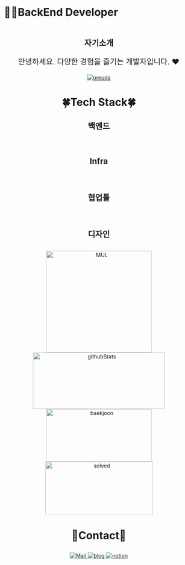 # 👩‍💻BackEnd Developer

<div  style = "display: flex;  align-items: center; flex-direction: column;  justify-content: center;" align = "center";>
<!-- font-size 를 조절하면 원하는 크기로 글자를 조절할 수 있습니다.-->
  <!-- Designed and developed in-house at Oreuda (https://oreuda.kr) -->
  <!-- 불편 사항 및 문의는 tykimdream@gmail.com으로 보내주세요 -->
  <div key="7" >
    <div key=0 >
          <h3 style ="font-size : 1.5em; font-weight:700;">
          자기소개
          </h3>
          <p style ="font-size : 20px;">안녕하세요. 다양한 경험을 즐기는 개발자입니다. ❤</p>
    </div>
  </div>
  
  <div key="6">
    <a href = "https://oreuda.kr/">
      <img
        src=https://oreuda.kr/api/v1/plant/card?nickname=youjiyeon
        alt="oreuda"
      />
    </a>
  </div>
  
  <div key="4">
  <h3 style ="font-size : 2em; font-weight:700;">🍀Tech Stack🍀</h3>
    <div ><h3 key=0 style ="font-size : 1.5em; font-weight:700;">백엔드</h3><div "><img
          key=461896.6191260814
          style = "margin: 5px 5px;"
          src=https://img.shields.io/badge/java-b07219?style=flat&logo=java&logoColor=white
          alt=""
        /> <img
          key=486920.00191755255
          style = "margin: 5px 5px;"
          src=https://img.shields.io/badge/c-555?style=flat&logo=c&logoColor=white
          alt=""
        /> <img
          key=182715.6078019296
          style = "margin: 5px 5px;"
          src=https://img.shields.io/badge/cpp-f34b7d?style=flat&logo=cpp&logoColor=white
          alt=""
        /> <img
          key=195105.76156307873
          style = "margin: 5px 5px;"
          src=https://img.shields.io/badge/shell-89e051?style=flat&logo=shell&logoColor=white
          alt=""
        /> <img
          key=95794.46631382633
          style = "margin: 5px 5px;"
          src=https://img.shields.io/badge/matlab-bb92ac?style=flat&logo=matlab&logoColor=white
          alt=""
        /> <img
          key=49548.35560262528
          style = "margin: 5px 5px;"
          src=https://img.shields.io/badge/jupyter-notebook-36a2eb?style=flat&logo=jupyter-notebook&logoColor=white
          alt=""
        /> <img
          key=745046.54602713
          style = "margin: 5px 5px;"
          src=https://img.shields.io/badge/spring-6DB33F?style=flat&logo=spring&logoColor=white
          alt=""
        /> <img
          key=882581.2249274031
          style = "margin: 5px 5px;"
          src=https://img.shields.io/badge/springboot-6DB33F?style=flat&logo=springboot&logoColor=white
          alt=""
        /> <img
          key=155302.78302249996
          style = "margin: 5px 5px;"
          src=https://img.shields.io/badge/mysql-4479A1?style=flat&logo=mysql&logoColor=white
          alt=""
        /> <img
          key=471418.59413046186
          style = "margin: 5px 5px;"
          src=https://img.shields.io/badge/redis-DC382D?style=flat&logo=redis&logoColor=white
          alt=""
        /></div><h3 key=1 style ="font-size : 1.5em; font-weight:700;">Infra</h3><div "><img
          key=104159.40270250184
          style = "margin: 5px 5px;"
          src=https://img.shields.io/badge/kubernetes-326CE5?style=flat&logo=kubernetes&logoColor=white
          alt=""
        /> <img
          key=205769.0158377377
          style = "margin: 5px 5px;"
          src=https://img.shields.io/badge/docker-2496ED?style=flat&logo=docker&logoColor=white
          alt=""
        /> <img
          key=378252.9991719584
          style = "margin: 5px 5px;"
          src=https://img.shields.io/badge/jenkins-D24939?style=flat&logo=jenkins&logoColor=white
          alt=""
        /> <img
          key=373230.44726968923
          style = "margin: 5px 5px;"
          src=https://img.shields.io/badge/nginx-009639?style=flat&logo=nginx&logoColor=white
          alt=""
        /></div><h3 key=2 style ="font-size : 1.5em; font-weight:700;">협업툴</h3><div "><img
          key=727949.0724925612
          style = "margin: 5px 5px;"
          src=https://img.shields.io/badge/git-F05032?style=flat&logo=git&logoColor=white
          alt=""
        /> <img
          key=637651.3156917621
          style = "margin: 5px 5px;"
          src=https://img.shields.io/badge/jirasoftware-0052CC?style=flat&logo=jirasoftware&logoColor=white
          alt=""
        /></div><h3 key=3 style ="font-size : 1.5em; font-weight:700;">디자인</h3><div "><img
          key=217496.55703015576
          style = "margin: 5px 5px;"
          src=https://img.shields.io/badge/figma-F24E1E?style=flat&logo=figma&logoColor=white
          alt=""
        /></div></div>
  </div>
  
  <div key="3">
    <img src=https://github-readme-stats.vercel.app/api/top-langs/?username=youjiyeon&theme=cobalt width="280" height=270 alt="MUL" />
  </div>
  
  <div key="2">
    <img src=https://github-readme-stats.vercel.app/api?username=youjiyeon&show_icons=true&theme=dark width="350" height="150" alt="githubStats" />
  </div>
  
  <div key="1">
    <img src=http://mazassumnida.wtf/api/v2/generate_badge?boj=jiyeon416 width="280" height="140" alt="baekjoon" />
    <img src=http://mazandi.herokuapp.com/api?handle=jiyeon416&theme=warm width="285" height="140" alt="solved" />
  </div>
  
  <div key="5">
    <h3 style ="font-size : 2em; font-weight:700;">💙Contact💙</h3>
    <div className=Preview_contactBadgeDiv__3demU>
      <a href=mailto:jiyeonyou0416@naver.com target="_blank">
            <img
              src="https://img.shields.io/badge/Mail-6667AB?style=flat&logo=Gmail&logoColor=white"
              alt="Mail"
            />
          </a>
      <a href=https://no-delay.tistory.com/ target="_blank">
            <img src=https://img.shields.io/badge/TechBlog-7FD2F5?style=flat&logo=Hoppscotch&logoColor=white&link=https://no-delay.tistory.com// alt="blog" />
          </a>
      <a href=https://www.notion.so/16e8658fe2044f68a2984d8188b77fe9 target="_blank">
            <img src=https://img.shields.io/badge/Notion-000000?style=flat&logo=Notion&logoColor=white&link=https://www.notion.so/16e8658fe2044f68a2984d8188b77fe9/ alt="notion" />
          </a>
    </div>
  </div>
  
</div>
